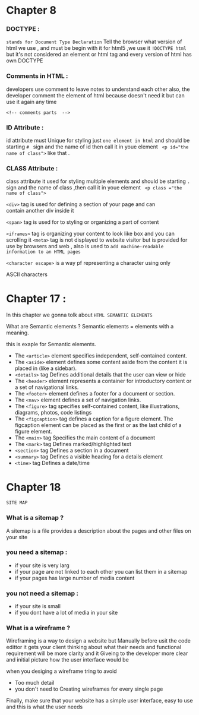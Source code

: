 # Chapter 8

### DOCTYPE :
`stands for Document Type Declaration`
Tell the browser what version of html we use , and must be begin with it
for html5 ,we use it `!DOCTYPE html` but it's not considered an element or html tag and every version of html has own DOCTYPE



### Comments in HTML : 
 developers use comment to leave notes to understand each other
 also, the developer comment the element of html because doesn't need it  but can use it again any time

`<!-- comments parts  -->`

### ID Attribute :

id attribute must Unique for styling just `one element in html` and should be starting `# ` sign and the name of id then call it in youe element ` <p id="the name of class">` like that .
 

 ### CLASS Attribute :
 class attribute it used for styling multiple elements  and should be starting `. ` sign and the name of class ,then call it in youe element ` <p class ="the name of class">`


  `<div>` tag is used for defining a section of your page and can   
       contain another div inside it

  `<span>` tag is used for to styling or organizing a part of content 

  `<iframes>` tag is organizing your content to look like box and
       you can scrolling it
    `<meta>` tag is not displayed to website visitor but is provided for 
    use by browsers and web , also is used to `add machine-readable information to an HTML pages`
      
      
`<character escape>` is a way pf representing a character using only   

 ASCII characters 
 # Chapter 17 :

In this chapter we gonna tolk about `HTML SEMANTIC ELEMENTS`

 What are Semantic elements ?
 Semantic elements = elements with a meaning.

 this is exaple for Semantic elements.

 

* The `<article>` element specifies independent, self-contained content.
* The `<aside>` element defines some content aside from the content it is placed in (like a sidebar).
 * `<details>` tag Defines additional details that the user can view or hide
* The `<header>` element represents a container for introductory content or a set of navigational links.
* The `<footer>` element defines a footer for a document or section.
* The `<nav>` element defines a set of navigation links.
* The `<figure>` tag specifies self-contained content, like illustrations, diagrams, photos, code listings
* The `<figcaption>` tag defines a caption for a figure element. The figcaption element can be placed as the first or as the last child of a figure element.
* The `<main>` tag Specifies the main content of a document
* The `<mark>` tag Defines marked/highlighted text
 * `<section>` tag 	Defines a section in a document
* `<summary>` tag Defines a visible heading for a details element
* `<time>` tag Defines a date/time


  





# Chapter 18

`SITE MAP`


###  What is a sitemap ?
A sitemap is a file provides  a description about the pages
and other files on your site 
### you need a sitemap : 
* if your site is very larg   
* if your page are not linked to each other you can list them in a       sitemap
* if your pages has large number of media content 

 ### you not need a sitemap :
 * if your site is small
 * if you dont have a lot of media in your site


###  What is a wireframe ?
 
Wireframing is a way to design a website but Manually before usit the code edittor it gets your client thinking about what their needs and functional requirement will be more clarity and it Giveing  to the developer more clear and initial picture how the user interface would be

when you desiging a wireframe tring to avoid 
 
 * Too much detail
 * you don't need to Creating wireframes for every single page

 Finally, make sure that your website has a simple user interface, easy to use and this is what the user needs 


